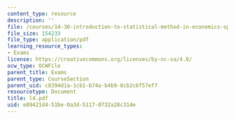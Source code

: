 ```yaml
---
content_type: resource
description: ''
file: /courses/14-30-introduction-to-statistical-method-in-economics-spring-2006/e89421d451be0a3d51170732a28c314e_l4.pdf
file_size: 154233
file_type: application/pdf
learning_resource_types:
- Exams
license: https://creativecommons.org/licenses/by-nc-sa/4.0/
ocw_type: OCWFile
parent_title: Exams
parent_type: CourseSection
parent_uid: c8394d1a-1cb1-b74a-b4b9-8cb2c6f57ef7
resourcetype: Document
title: l4.pdf
uid: e89421d4-51be-0a3d-5117-0732a28c314e
---
```

